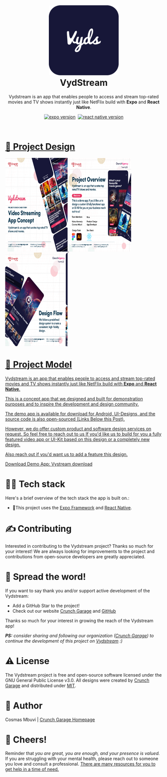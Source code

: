 <h1 align="center">
  <img alt="cgapp logo" src="https://raw.githubusercontent.com/Crunch-Garage/vydstream/master/assets/app-icon.png" width="224px"/><br/>
  VydStream
</h1>
<p align="center">Vydstream is an app that enables people to access and stream top-rated movies and TV shows instantly just like NetFlix build with <b>Expo</b> and  <b>React Native</b>.</p>

<p align="center"><a href="https://docs.expo.dev/get-started/create-a-new-app/" 
target="_blank"><img src="https://img.shields.io/badge/Expo-46.0.9+-00ADD8?style=for-the-badge&logo=expo" alt="expo version" /></a>&nbsp;
<a href="https://reactnative.dev/" 
target="_blank"><img src="https://img.shields.io/badge/React%20Native-0.69.5-red?style=for-the-badge&logo=react&logoColor=blue" alt="react native version" />
 </p>

<br />

# 🧐 Project Design

<div align="row" > 

 <img alt="cgapp logo" src="https://raw.githubusercontent.com/CossyCossy/vydstream/master/assets/images/git/vydstream_1.png" width="200px" height="300px"/>

 <img alt="cgapp logo" src="https://raw.githubusercontent.com/CossyCossy/vydstream/master/assets/images/git/vydstream_2.png"  width="200px" height="300px"/>

 <img alt="cgapp logo" src="https://raw.githubusercontent.com/CossyCossy/vydstream/master/assets/images/git/vydstream_3.png"  width="200px" height="300px"/>

</div>

# 📒 Project Model

Vydstream is an app that enables people to access and stream top-rated movies and TV shows instantly just like NetFlix build with <b>Expo</b> and  <b>React Native</b>.

This is a concept app that we designed and built for demonstration purposes and to inspire the development and design community.

The demo app is available for download for Android, UI-Designs, and the source code is also open-sourced (Links Below this Post).

However, we do offer custom product and software design services on request. So feel free to reach out to us If you'd like us to build for you a fully featured video app or UI-Kit based on this design or a completely new design.

Also reach out if you'd want us to add a feature this design.

Download Demo App: [Vystream download](https://lnkd.in/dndXTE5G)

# 👨‍💻 Tech stack

Here's a brief overview of the tech stack the app is built on.:

- 🚨This project uses the [Expo Framework](https://docs.expo.dev/) and [React Native](https://reactnative.dev/).

# ✍️ Contributing

Interested in contributing to the Vydstream project? Thanks so much for your interest! We are always looking for improvements to the project and contributions from open-source developers are greatly appreciated.

# 🌟 Spread the word!

If you want to say thank you and/or support active development of the Vydstream:

- Add a GitHub Star to the project!
- Check out our website [Crunch Garage](https://crunchgarage.com/) and [GitHub](https://github.com/Crunch-Garage)
 

Thanks so much for your interest in growing the reach of the Vydstream app!

_**PS:** consider sharing and following our organization ([Crunch Garage](https://github.com/Crunch-Garage)) to continue the development of this project on [Vydstream](https://github.com/CossyCossy/vydstream) :)_

# ⚠️ License

The Vydstream project is free and open-source software licensed under the GNU General Public License v3.0. All designs were created by [Crunch Garage](https://crunchgarage.com/) and distributed under [MIT](./LICENSE).


# 🥷 Author

Cosmas Mbuvi | [Crunch Garage Homepage](https://crunchgarage.com)

# 🍾 Cheers!

Reminder that *you are great, you are enough, and your presence is valued.* If you are struggling with your mental health, please reach out to someone you love and consult a professional. [There are many resources for you to get help in a time of need.](https://www.nimh.nih.gov/health/find-help)


